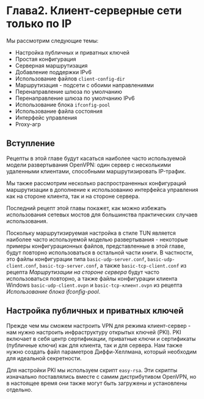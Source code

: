 # Глава2. Клиент-серверные сети только по IP

Мы рассмотрим следующие темы:

* Настройка публичных и приватных ключей
* Простая конфигурация
* Серверная маршрутизация
* Добавление поддержки IPv6
* Использование файлов `client-config-dir` 
* Маршрутизация - подсети с обоими направлениями
* Перенаправление шлюза по умолчанию
* Перенаправление шлюза по умолчанию IPv6
* Использование блока `ifconfig-pool` 
* Использование файла состояния
* Интерфейс управления
* Proxy-агр

## Вступление

Рецепты в этой главе будут касаться наиболее часто используемой модели развертывания OpenVPN: один сервер с несколькими удаленными клиентами, способными маршрутизировать IP-трафик.

Мы также рассмотрим несколько распространенных конфигураций маршрутизации в дополнение к использованию интерфейса управления как на стороне клиента, так и на стороне сервера.

Последний рецепт этой главы покажет, как можно избежать использования сетевых мостов для большинства практических случаев использования.

Поскольку маршрутизируемая настройка в стиле TUN является наиболее часто используемой моделью развертывания - некоторые примеры конфигурационных файлов, представленные в этой главе, будут повторно использоваться в остальной части книги. В частности, это файлы конфигурации типа `basic-udp-server.conf`, `basic-udp-client.conf`, `basic-tcp-server.conf`, а также `basic-tcp-client.conf` из рецепта _Маршрутизации на стороне сервера_ будут часто использоваться повторно, а также файлы конфигурации клиента Windows `basic-udp-client.ovpn` и `basic-tcp-клиент.ovpn` из рецепта _Использование блока ifconfig-pool_.

## Настройка публичных и приватных ключей

Прежде чем мы сможем настроить VPN для режима клиент-сервер - нам нужно настроить инфраструктуру открытых ключей (PKI). PKI включает в себя центр сертификации, приватные ключи и сертификаты (публичные ключи) как для клиента, так и для сервера. Нам также нужно создать файл параметров Диффи-Хеллмана, который необходим для идеальной секретности.

Для настройки PKI мы используем скрипт `easy-rsa`. Эти скрипты изначально поставлялись вместе с самим дистрибутивом OpenVPN, но в настоящее время они также могут быть загружены и установлены отдельно.

